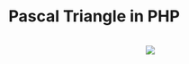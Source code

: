 # Pascal Triangle in PHP

<p align="center">
    <br />
    <img src="https://upload.wikimedia.org/wikipedia/commons/thumb/4/4b/Pascal_triangle.svg/1200px-Pascal_triangle.svg.png">
</p>